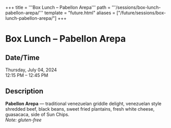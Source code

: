 +++
title = '''Box Lunch – Pabellon Arepa'''
path = '''/sessions/box-lunch-pabellon-arepa/'''
template = "future.html"
aliases = ["/future/sessions/box-lunch-pabellon-arepa/"]
+++

<h1>Box Lunch – Pabellon Arepa</h1>

<h2>Date/Time</h2>
<p>Thursday, July 04, 2024<br>
12:15 PM – 12:45 PM</p>
<h2>Description</h2>

<div class="ag87-crtemvc-hsbk"><div class="css-vsf5of"><p class="carina-rte-public-DraftStyleDefault-block"><span style="font-weight: bold;">Pabellon Arepa</span> — traditional venezuelan griddle delight, venezuelan style shredded beef, black beans, sweet fried plantains, fresh white cheese, guasacaca, side of Sun Chips.<br><span style="font-style: italic;">Note: gluten-free</span></p></div></div>



